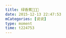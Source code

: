 ```yaml
---
title: 绿香蕉🍌🍌🍌
date: 2015-12-13 22:47:53
mCategories: [说说]
type: moment
time: t224753
---
```


<div id="pics-20151213224753"></div>

<script src="/lib/moment/pics.js"></script>
<script>
var data = [
    {"link": "2015-12-13_000000.webp", "type": "shuoshuo"},
    {"link": "2015-12-13_000001.webp", "type": "shuoshuo"},
    {"link": "2015-12-13_000002.jpeg", "type": "shuoshuo"}
];
picsRender(data, "pics-20151213224753");
</script>
